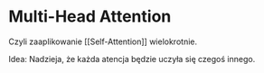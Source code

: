 # Multi-Head Attention

Czyli zaaplikowanie [[Self-Attention]] wielokrotnie.

Idea: Nadzieja, że każda atencja będzie uczyła się czegoś innego.